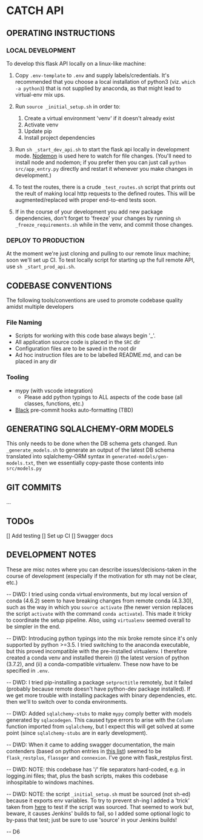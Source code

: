 # CATCH API

## OPERATING INSTRUCTIONS

### LOCAL DEVELOPMENT

To develop this flask API locally on a linux-like machine:

1. Copy `.env-template` to `.env` and supply labels/credentials. It's recommended that you choose a local installation of python3 (viz. `which -a python3`) that is not supplied by anaconda, as that might lead to virtual-env mix ups.

2. Run `source _initial_setup.sh` in order to:

    1. Create a virtual environment 'venv' if it doesn't already exist
    2. Activate venv
    3. Update pip
    4. Install project dependencies

3. Run `sh _start_dev_api.sh` to start the flask api locally in development mode. [Nodemon](https://www.npmjs.com/package/nodemon) is used here to watch for file changes. (You'll need to install node and nodemon; if you prefer then you can just call `python src/app_entry.py` directly and restart it whenever you make changes in development.)

4. To test the routes, there is a crude `_test_routes.sh` script that prints out the reult of making local http requests to the defined routes. This will be augmented/replaced with proper end-to-end tests soon.

5. If in the course of your development you add new package dependencies, don't forget to 'freeze' your changes by running `sh _freeze_requirements.sh` while in the venv, and commit those changes.

### DEPLOY TO PRODUCTION

At the moment we're just cloning and pulling to our remote linux machine; soon we'll set up CI. To test locally script for starting up the full remote API, use `sh _start_prod_api.sh`.

## CODEBASE CONVENTIONS

The following tools/conventions are used to promote codebase quality amidst multiple developers

### File Naming

-   Scripts for working with this code base always begin '\_'.
-   All application source code is placed in the `SRC` dir
-   Configuration files are to be saved in the root dir
-   Ad hoc instruction files are to be labelled README.md, and can be placed in any dir

### Tooling

-   mypy (with vscode integration)
    -   Please add python typings to ALL aspects of the code base (all classes, functions, etc.)
-   [Black](https://www.mattlayman.com/blog/2018/python-code-black/) pre-commit hooks auto-formatting (TBD)

## GENERATING SQLALCHEMY-ORM MODELS

This only needs to be done when the DB schema gets changed. Run `_generate_models.sh` to generate an output of the latest DB schema translated into sqlalchemy-ORM syntax in `generated-models/gen-models.txt`, then we essentially copy-paste those contents into `src/models.py`

## GIT COMMITS

...

## TODOs

[] Add testing
[] Set up CI
[] Swagger docs

## DEVELOPMENT NOTES

These are misc notes where you can describe issues/decisions-taken in the course of development (especially if the motivation for sth may not be clear, etc.)

-- DWD: I tried using conda virtual environments, but my local version of conda (4.6.2) seem to have breaking changes from remote conda (4.3.30), such as the way in which you `source activate` (the newer version replaces the script `activate` with the command `conda activate`). This made it tricky to coordinate the setup pipeline. Also, using `virtualenv` seemed overall to be simpler in the end.

-- DWD: Introducing python typings into the mix broke remote since it's only supported by python >=3.5. I tried switching to the anaconda executable, but this proved incompatible with the pre-installed virtualenv. I therefore created a conda venv and installed therein (i) the latest version of python (3.7.2), and (ii) a conda-compatible virtualenv. These now have to be specified in `.env`.

-- DWD: I tried pip-installing a package `setproctitle` remotely, but it failed (probably because remote doesn't have python-dev package installed). If we get more trouble with installing packages with binary dependencies, etc. then we'll to switch over to conda environments.

-- DWD: Added `sqlalchemy-stubs` to make `mypy` comply better with models generated by `sqlacodegen`. This caused type errors to arise with the `Column` function imported from `sqlalchemy`, but I expect this will get solved at some point (since `sqlalchemy-stubs` are in early development).

-- DWD: When it came to adding swagger documentation, the main contenders (based on python entries in [this list](https://swagger.io/tools/open-source/open-source-integrations/)) seemed to be `flask_restplus`, `flassger` and `connexion`. I've gone with flask_restplus first.

-- DWD: NOTE: this codebase has '/' file separators hard-coded, e.g. in logging.ini files; that, plus the bash scripts, makes this codebase inhospitable to windows machines.

-- DWD: NOTE: the script `_initial_setup.sh` must be sourced (not sh-ed) because it exports env variables. To try to prevent sh-ing I added a 'trick' taken from [here](https://stackoverflow.com/a/47613477/8620332) to test if the script was sourced. That seemed to work but, beware, it causes Jenkins' builds to fail, so I added some optional logic to by-pass that test; just be sure to use 'source' in your Jenkins builds!

-- D6
